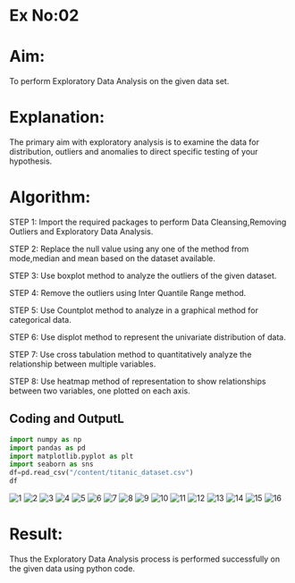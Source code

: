 # Ex No:02
# Aim:
   To perform Exploratory Data Analysis on the given data set.
      
# Explanation:
  The primary aim with exploratory analysis is to examine the data for distribution, outliers and anomalies to direct specific testing of your hypothesis.
  
# Algorithm:
STEP 1: Import the required packages to perform Data Cleansing,Removing Outliers and Exploratory Data Analysis.

STEP 2: Replace the null value using any one of the method from mode,median and mean based on the dataset available.

STEP 3: Use boxplot method to analyze the outliers of the given dataset.

STEP 4: Remove the outliers using Inter Quantile Range method.

STEP 5: Use Countplot method to analyze in a graphical method for categorical data.

STEP 6: Use displot method to represent the univariate distribution of data.

STEP 7: Use cross tabulation method to quantitatively analyze the relationship between multiple variables.

STEP 8: Use heatmap method of representation to show relationships between two variables, one plotted on each axis.

## Coding and OutputL
```py
import numpy as np
import pandas as pd
import matplotlib.pyplot as plt
import seaborn as sns
df=pd.read_csv("/content/titanic_dataset.csv")
df
```
![1](https://github.com/abdulwasih2003/EXNO2DS/assets/91781810/5b7ee799-5b7a-4977-a592-29c35e4edc64)
![2](https://github.com/abdulwasih2003/EXNO2DS/assets/91781810/46bf2696-ab0e-45e3-8641-6d13a8683577)
![3](https://github.com/abdulwasih2003/EXNO2DS/assets/91781810/0c3dea80-6903-4c1a-98c7-6a45e3b22a9b)
![4](https://github.com/abdulwasih2003/EXNO2DS/assets/91781810/a4c8288c-75cc-4cf6-af5e-b1235bd7967e)
![5](https://github.com/abdulwasih2003/EXNO2DS/assets/91781810/3b07cd6a-9a36-465c-98aa-70fb8393f08a)
![6](https://github.com/abdulwasih2003/EXNO2DS/assets/91781810/99fc9b46-ff1f-41a8-b9f8-8c9e5e2d364d)
![7](https://github.com/abdulwasih2003/EXNO2DS/assets/91781810/daa76e0e-d84d-4356-9343-b9ae4a985756)
![8](https://github.com/abdulwasih2003/EXNO2DS/assets/91781810/88b202e3-9258-4eb1-9078-67fa5866c634)
![9](https://github.com/abdulwasih2003/EXNO2DS/assets/91781810/72037cca-d444-496c-a4bb-0abf09357e7c)
![10](https://github.com/abdulwasih2003/EXNO2DS/assets/91781810/181a6c12-35d8-4603-b8ba-c2ed32ccf3f3)
![11](https://github.com/abdulwasih2003/EXNO2DS/assets/91781810/aeb7f0a6-e23d-458a-aea5-4c32f07474e4)
![12](https://github.com/abdulwasih2003/EXNO2DS/assets/91781810/e630f061-1ed8-454c-a2b2-5741ed5d1cea)
![13](https://github.com/abdulwasih2003/EXNO2DS/assets/91781810/6d891b3d-e0bd-48c5-a2ff-152cec9759b8)
![14](https://github.com/abdulwasih2003/EXNO2DS/assets/91781810/265a5f63-e8a9-478d-8665-7188417b70f2)
![15](https://github.com/abdulwasih2003/EXNO2DS/assets/91781810/c3640710-8361-4a96-ab27-08902a164aac)
![16](https://github.com/abdulwasih2003/EXNO2DS/assets/91781810/7acf4aa5-772d-4437-a7fe-4fe6646ea783)
# Result:
Thus the Exploratory Data Analysis process is performed successfully on the given data using python code.
